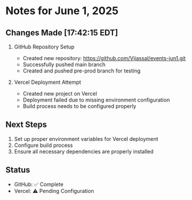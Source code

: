 # Notes for June 1, 2025

## Changes Made [17:42:15 EDT]
1. GitHub Repository Setup
   - Created new repository: https://github.com/Vijassal/events-jun1.git
   - Successfully pushed main branch
   - Created and pushed pre-prod branch for testing

2. Vercel Deployment Attempt
   - Created new project on Vercel
   - Deployment failed due to missing environment configuration
   - Build process needs to be configured properly

## Next Steps
1. Set up proper environment variables for Vercel deployment
2. Configure build process
3. Ensure all necessary dependencies are properly installed

## Status
- GitHub: ✅ Complete
- Vercel: ⚠️ Pending Configuration 